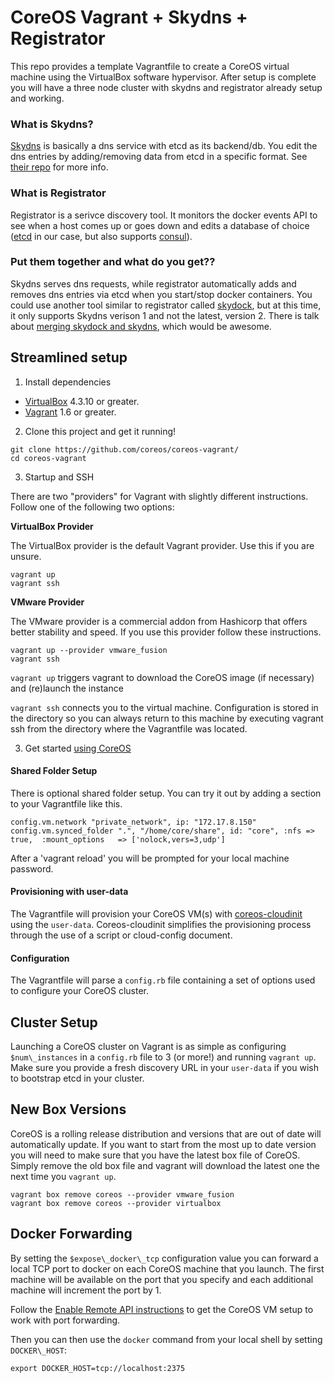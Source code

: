 # CoreOS Vagrant + Skydns + Registrator

This repo provides a template Vagrantfile to create a CoreOS virtual machine using the VirtualBox software hypervisor.
After setup is complete you will have a three node cluster with skydns and registrator already setup and working.

### What is Skydns?

[Skydns](https://github.com/skynetservices/skydns) is basically a dns service with etcd as its backend/db. You edit the dns entries by adding/removing data from etcd in a specific format. See [their repo](https://github.com/skynetservices/skydns) for more info.

### What is Registrator
Registrator is a serivce discovery tool. It monitors the docker events API to see when a host comes up or goes down and edits a database of choice ([etcd](https://github.com/coreos/etcd) in our case, but also supports [consul](https://consul.io/)).

### Put them together and what do you get??
Skydns serves dns requests, while registrator automatically adds and removes dns entries via etcd when you start/stop docker containers. You could use another tool similar to registrator called [skydock](https://github.com/crosbymichael/skydock), but at this time, it only supports Skydns verison 1 and not the latest, version 2. There is talk about [merging skydock and skydns](https://github.com/skynetservices/skydns/issues/94), which would be awesome.

## Streamlined setup

1) Install dependencies

* [VirtualBox][virtualbox] 4.3.10 or greater.
* [Vagrant][vagrant] 1.6 or greater.

2) Clone this project and get it running!

```
git clone https://github.com/coreos/coreos-vagrant/
cd coreos-vagrant
```

3) Startup and SSH

There are two "providers" for Vagrant with slightly different instructions.
Follow one of the following two options:

**VirtualBox Provider**

The VirtualBox provider is the default Vagrant provider. Use this if you are unsure.

```
vagrant up
vagrant ssh
```

**VMware Provider**

The VMware provider is a commercial addon from Hashicorp that offers better stability and speed.
If you use this provider follow these instructions.

```
vagrant up --provider vmware_fusion
vagrant ssh
```

``vagrant up`` triggers vagrant to download the CoreOS image (if necessary) and (re)launch the instance

``vagrant ssh`` connects you to the virtual machine.
Configuration is stored in the directory so you can always return to this machine by executing vagrant ssh from the directory where the Vagrantfile was located.

3) Get started [using CoreOS][using-coreos]

[virtualbox]: https://www.virtualbox.org/
[vagrant]: https://www.vagrantup.com/downloads.html
[using-coreos]: http://coreos.com/docs/using-coreos/

#### Shared Folder Setup

There is optional shared folder setup.
You can try it out by adding a section to your Vagrantfile like this.

```
config.vm.network "private_network", ip: "172.17.8.150"
config.vm.synced_folder ".", "/home/core/share", id: "core", :nfs => true,  :mount_options   => ['nolock,vers=3,udp']
```

After a 'vagrant reload' you will be prompted for your local machine password.

#### Provisioning with user-data

The Vagrantfile will provision your CoreOS VM(s) with [coreos-cloudinit][coreos-cloudinit] using the `user-data`.
Coreos-cloudinit simplifies the provisioning process through the use of a script or cloud-config document.

[coreos-cloudinit]: https://github.com/coreos/coreos-cloudinit

#### Configuration

The Vagrantfile will parse a `config.rb` file containing a set of options used to configure your CoreOS cluster.

## Cluster Setup

Launching a CoreOS cluster on Vagrant is as simple as configuring `$num\_instances` in a `config.rb` file to 3 (or more!) and running `vagrant up`.
Make sure you provide a fresh discovery URL in your `user-data` if you wish to bootstrap etcd in your cluster.

## New Box Versions

CoreOS is a rolling release distribution and versions that are out of date will automatically update.
If you want to start from the most up to date version you will need to make sure that you have the latest box file of CoreOS.
Simply remove the old box file and vagrant will download the latest one the next time you `vagrant up`.

```
vagrant box remove coreos --provider vmware_fusion
vagrant box remove coreos --provider virtualbox
```

## Docker Forwarding

By setting the `$expose\_docker\_tcp` configuration value you can forward a local TCP port to docker on
each CoreOS machine that you launch. The first machine will be available on the port that you specify
and each additional machine will increment the port by 1.

Follow the [Enable Remote API instructions][coreos-enabling-port-forwarding] to get the CoreOS VM setup to work with port forwarding.

[coreos-enabling-port-forwarding]: https://coreos.com/docs/launching-containers/building/customizing-docker/#enable-the-remote-api-on-a-new-socket

Then you can then use the `docker` command from your local shell by setting `DOCKER\_HOST`:

    export DOCKER_HOST=tcp://localhost:2375
